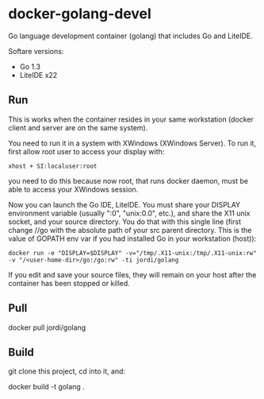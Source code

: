 docker-golang-devel
===================

Go language development container (golang) that includes Go and LiteIDE.

Softare versions:

- Go 1.3
- LiteIDE x22

Run
---

This is works when the container resides in your same workstation (docker client and server are on the same system).

You need to run it in a system with XWindows (XWindows Server). To run it, first allow root user to access your display with:

    xhost + SI:localuser:root

you need to do this because now root, that runs docker daemon, must be able to access your XWindows session. 

Now you can launch the Go IDE, LiteIDE. You must share your DISPLAY environment variable (usually ":0", "unix:0.0", etc.), and share the X11 unix socket, and your source directory. You do that with this single line (first change /<user-home-dir>/go with the absolute path of your src parent directory. This is the value of GOPATH env var if you had installed Go in your workstation (host)):

    docker run -e "DISPLAY=$DISPLAY" -v="/tmp/.X11-unix:/tmp/.X11-unix:rw" -v "/<user-home-dir>/go:/go:rw" -ti jordi/golang

If you edit and save your source files, they will remain on your host after the container has been stopped or killed.

Pull
----

   docker pull jordi/golang

Build
-----

git clone this project, cd into it, and:

   docker build -t golang .
